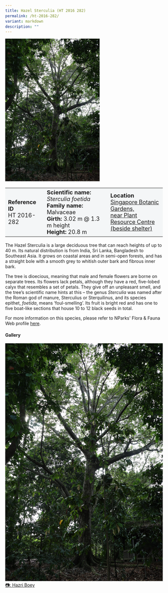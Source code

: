 ```yaml
---
title: Hazel Sterculia (HT 2016 282)
permalink: /ht-2016-282/
variant: markdown
description: ""
---
```

<div class="isomer-image-wrapper">
<img style="width: 60%" src="/images/Heritage_trees_photos/sterfoe_ht2016-282_habit.jpg">
</div><table style="minWidth: 100px; font-size: 18px; background: #F4F6F7">
<tbody><tr>
<td rowspan="1" colspan="1">
<strong>Reference ID</strong>
<br>HT 2016-282
</td>
<td rowspan="1" colspan="1">
	<strong>Scientific name:</strong> <em>Sterculia foetida</em>
<br><strong>Family name: </strong>Malvaceae
<br><strong>Girth: </strong>3.02 m @ 1.3 m height
<br><strong>Height: </strong>20.8 m
</td>
<td rowspan="1" colspan="1">
<strong>Location</strong><a href="https://www.onemap.gov.sg/?lat=1.3219400000472654&amp;lng=103.81700000000953">
 <br>Singapore Botanic Gardens,<br>near Plant Resource Centre<br>(beside shelter)</a>
</td>
</tr>
</tbody>
</table>
<p>The Hazel Sterculia is a large deciduous tree that can reach heights of up to 40 m. Its natural distribution is from India, Sri Lanka, Bangladesh to Southeast Asia. It grows on coastal areas and in semi-open forests, and has a straight bole with a smooth grey to whitish outer bark and fibrous inner bark.</p>
  
<p>The tree is dioecious, meaning that male and female flowers are borne on separate trees.&nbsp;Its flowers lack petals, although they have a red, five-lobed calyx that resembles a set of petals. They give off an unpleasant smell, and the tree’s scientific name hints at this – the genus <em>Sterculia</em> was named after the Roman god of manure, Sterculius or Sterquilinus, and its species epithet, <em>foetida</em>, means ‘foul-smelling’. Its fruit is bright red and has one to five boat-like sections that house 10 to 12 black seeds&nbsp;in total.</p>

<p>For more information on this species, please refer to NParks' Flora &amp; Fauna Web profile <a href="https://www.nparks.gov.sg/florafaunaweb/flora/3/1/3137">here</a>.</p>

<h4><b>Gallery</b></h4>
<div class="isomer-card-grid">
<a href="/images/Heritage_trees_photos/sterfoe_ht2016-282_habit.jpg" class="isomer-card">
<div class="isomer-card-image">
<div class="isomer-image-wrapper"><img src="/images/Heritage_trees_photos/sterfoe_ht2016-282_habit.jpg"></div></div>
<div class="isomer-card-body"><div class="isomer-card-description">📷: Hazri Boey</div></div></a><p></p></div>